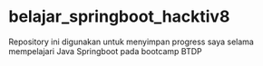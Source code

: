 # belajar_springboot_hacktiv8

Repository ini digunakan untuk menyimpan progress saya selama mempelajari Java Springboot pada bootcamp BTDP